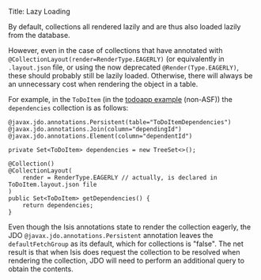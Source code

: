 Title: Lazy Loading

By default, collections all rendered lazily and are thus also loaded lazily from the database.

However, even in the case of collections that have annotated with `@CollectionLayout(render=RenderType.EAGERLY)` (or equivalently in `.layout.json` file, or using the now deprecated `@Render(Type.EAGERLY)`, these should probably still be lazily loaded.  Otherwise, there will always be an unnecessary cost when rendering the object in a table.

For example, in the `ToDoItem` (in the [todoapp example](https://github.com/isisaddons/isis-app-todoapp/blob/61b8114a8e01dbb3c380b31cf09eaed456407570/dom/src/main/java/todoapp/dom/module/todoitem/ToDoItem.java) (non-ASF)) the `dependencies` collection is as follows:

    @javax.jdo.annotations.Persistent(table="ToDoItemDependencies")
    @javax.jdo.annotations.Join(column="dependingId")
    @javax.jdo.annotations.Element(column="dependentId")

    private Set<ToDoItem> dependencies = new TreeSet<>();

    @Collection()
    @CollectionLayout(
        render = RenderType.EAGERLY // actually, is declared in ToDoItem.layout.json file
    )
    public Set<ToDoItem> getDependencies() {
        return dependencies;
    }

Even though the Isis annotations state to render the collection eagerly, the JDO `@javax.jdo.annotations.Persistent` annotation leaves the `defaultFetchGroup` as its default, which for collections is "false".  The net result is that when Isis does request the collection to be resolved when rendering the collection, JDO will need to perform an additional query to obtain the contents.
